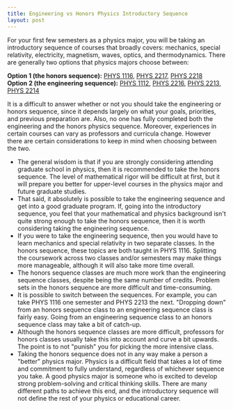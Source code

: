 ```yaml
---
title: Engineering vs Honors Physics Introductory Sequence
layout: post
---
```

<link rel="stylesheet" href="/main.css">

For your first few semesters as a physics major, you will be taking an introductory sequence of courses that broadly covers: mechanics, special relativity, electricity, magnetism, waves, optics, and thermodynamics. There are generally two options that physics majors choose between:

**Option 1 (the honors sequence):** [PHYS 1116](/classes/PHYS1116.html), [PHYS 2217](/classes/PHYS2217.html), [PHYS 2218](/classes/PHYS2218.html)<br/>
**Option 2 (the engineering sequence):** [PHYS 1112](/classes/PHYS1112.html), [PHYS 2216](/classes/PHYS2216.html), [PHYS 2213](/classes/PHYS2213.html), [PHYS 2214](/classes/PHYS2214.html)

It is a difficult to answer whether or not you should take the engineering or honors sequence, since it depends largely on what your goals, priorities, and previous preparation are. Also, no one has fully completed both the engineering and the honors physics sequence. Moreover, experiences in certain courses can vary as professors and curricula change. However there are certain considerations to keep in mind when choosing between the two.

- The general wisdom is that if you are strongly considering attending graduate school in physics, then it is recommended to take the honors sequence. The level of mathematical rigor will be difficult at first, but it will prepare you better for upper-level courses in the physics major and future graduate studies. 
- That said, it absolutely is possible to take the engineering sequence and get into a good graduate program. If, going into the introductory sequence, you feel that your mathematical and physics background isn't quite strong enough to take the honors sequence, then it is worth considering taking the engineering sequence.
- If you were to take the engineering sequence, then you would have to learn mechanics and special relativity in two separate classes. In the honors sequence, these topics are both taught in PHYS 1116. Splitting the coursework across two classes and/or semesters may make things more manageable, although it will also take more time overall.
- The honors sequence classes are much more work than the engineering sequence classes, despite being the same number of credits. Problem sets in the honors sequence are more difficult and time-consuming. 
- It is possible to switch between the sequences. For example, you can take PHYS 1116 one semester and PHYS 2213 the next. "Dropping down" from an honors sequence class to an engineering sequence class is fairly easy. Going from an engineering sequence class to an honors sequence class may take a bit of catch-up.
- Although the honors sequence classes are more difficult, professors for honors classes usually take this into account and curve a bit upwards. The point is to not "punish" you for picking the more intensive class.
- Taking the honors sequence does not in any way make a person a "better" physics major. Physics is a difficult field that takes a lot of time and commitment to fully understand, regardless of whichever sequence you take. A good physics major is someone who is excited to develop strong problem-solving and critical thinking skills. There are many different paths to achieve this end, and the introductory sequence will not define the rest of your physics or educational career.